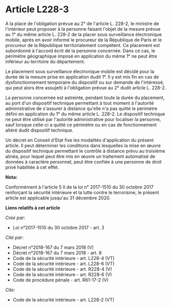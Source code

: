 # Article L228-3

A la place de l'obligation prévue au 2° de l'article L. 228-2, le ministre de l'intérieur peut proposer à la personne faisant
l'objet de la mesure prévue au 1° du même article L. 228-2 de la placer sous surveillance électronique mobile, après en avoir
informé le procureur de la République de Paris et le procureur de la République territorialement compétent. Ce placement est
subordonné à l'accord écrit de la personne concernée. Dans ce cas, le périmètre géographique imposé en application du même 1°
ne peut être inférieur au territoire du département. 

Le placement sous surveillance électronique mobile est décidé pour la durée de la mesure prise en application dudit 1°. Il y
est mis fin en cas de dysfonctionnement temporaire du dispositif ou sur demande de l'intéressé, qui peut alors être assujetti
à l'obligation prévue au 2° dudit article L. 228-2. 

La personne concernée est astreinte, pendant toute la durée du placement, au port d'un dispositif technique permettant à tout
moment à l'autorité administrative de s'assurer à distance qu'elle n'a pas quitté le périmètre défini en application du 1° du
même article L. 228-2. Le dispositif technique ne peut être utilisé par l'autorité administrative pour localiser la personne,
sauf lorsque celle-ci a quitté ce périmètre ou en cas de fonctionnement altéré dudit dispositif technique. 

Un décret en Conseil d'Etat fixe les modalités d'application du présent article. Il peut déterminer les conditions dans
lesquelles la mise en œuvre du dispositif technique permettant le contrôle à distance prévu au troisième alinéa, pour lequel
peut être mis en œuvre un traitement automatisé de données à caractère personnel, peut être confiée à une personne de droit
privé habilitée à cet effet.

**Nota:**

Conformément à l'article 5 II de la loi n° 2017-1510 du 30 octobre 2017 renforçant la sécurité intérieure et la lutte contre
le terrorisme, le présent article est applicable jusqu'au 31 décembre 2020.

**Liens relatifs à cet article**

_Créé par_:

  - Loi n°2017-1510 du 30 octobre 2017 - art. 3

_Cité par_:

  - Décret n°2018-167 du 7 mars 2018 (V)
  - Décret n°2018-167 du 7 mars 2018 - art. 8
  - Code de la sécurité intérieure - art. L228-4 (VT)
  - Code de la sécurité intérieure - art. L228-6 (VT)
  - Code de la sécurité intérieure - art. R228-4 (V)
  - Code de la sécurité intérieure - art. R228-6 (V)
  - Code de procédure pénale - art. R61-17-2 (V)

_Cite_:

  - Code de la sécurité intérieure - art. L228-2 (VT)
